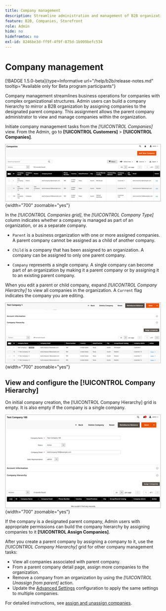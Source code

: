 ```yaml
---
title: Company management
description: Streamline administration and management of B2B organizations with complex operational models.
feature: B2B, Companies, Storefront
role: Admin
hide: no
hidefromtoc: no
exl-id: 8246be3d-ff9f-4f9f-875d-1b999befc534
---
```

# Company management

[!BADGE 1.5.0-beta]{type=Informative url="/help/b2b/release-notes.md" tooltip="Available only for Beta program participants"}

Company management streamlines business operations for companies with complex organizational structures. Admin users can build a company hierarchy to mirror a B2B organization by assigning companies to the designated parent company. This assignment allows the parent company administrator to view and manage companies within the organization.

Initiate company management tasks from the *[!UICONTROL Companies]* view. From the Admin, go to  **[!UICONTROL Customers]** > **[!UICONTROL Companies]**.

  ![B2B Manage Companies Grid](./assets/companies-grid-view.png){width="700" zoomable="yes"}

In the *[!UICONTROL Companies grid]*, the *[!UICONTROL Company Type]* column indicates whether a company is managed as part of an organization, or as a separate company.

- `Parent` is a business organization with one or more assigned companies. A parent company cannot be assigned as a child of another company.

- `Child` is a company that has been assigned to an organization. A company can be assigned to only one parent company.

- `Company` represents a single company. A single company can become part of an organization by making it a parent company or by assigning it to an existing parent company.

When you edit a parent or child company, expand *[!UICONTROL Company Hierarchy]* to view all companies in the organization. A `Current` flag indicates the company you are editing.

   ![B2B Company Hierarchy grid](./assets/company-detail-hierarchy-current-flag.png){width="700" zoomable="yes"}


## View and configure the [!UICONTROL Company Hierarchy]

On initial company creation, the [!UICONTROL Company Hierarchy] grid is empty. It is also empty if the company is a single company.

![B2B Company Hierarchy Grid](./assets/company-hierarchy-grid.png){width="700" zoomable="yes"}

If the company is a designated parent company, Admin users with appropriate permissions can build the company hierarchy by assigning companies to it **[!UICONTROL Assign Companies]**.

After you create a parent company by assigning a company to it, use the *[!UICONTROL Company Hierarchy]* grid for other company management tasks:

- View all companies associated with parent company.
- From a parent company detail page, assign more companies to the organization.
- Remove a company from an organization by using the *[!UICONTROL Unassign from parent]* action.
- Update the [Advanced Settings](account-company-create.md#advanced-settings) configuration to apply the same settings to multiple companies.

For detailed instructions, see [assign and unassign companies](assign-companies.md).
